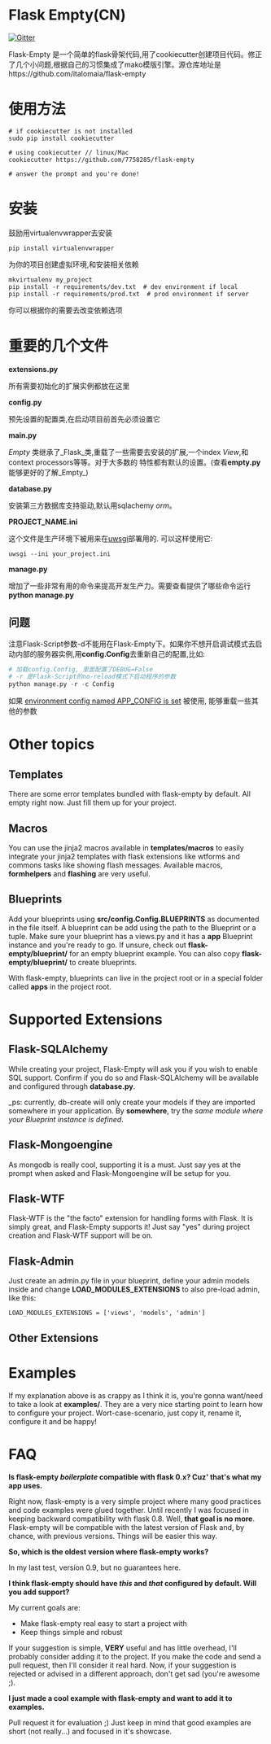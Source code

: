 Flask Empty(CN)
===========

[![Gitter](https://badges.gitter.im/Join%20Chat.svg)](https://gitter.im/italomaia/flask-empty?utm_source=badge&utm_medium=badge&utm_campaign=pr-badge&utm_content=badge)

Flask-Empty 是一个简单的flask骨架代码,用了cookiecutter创建项目代码。修正了几个小问题,根据自己的习惯集成了mako模版引擎。源仓库地址是https://github.com/italomaia/flask-empty

使用方法
=====
```shell
# if cookiecutter is not installed
sudo pip install cookiecutter

# using cookiecutter // linux/Mac
cookiecutter https://github.com/7758285/flask-empty

# answer the prompt and you're done!
```

安装
=====
鼓励用virtualenvwrapper去安装
```
pip install virtualenvwrapper
```
为你的项目创建虚拟环境,和安装相关依赖
```
mkvirtualenv my_project
pip install -r requirements/dev.txt  # dev environment if local
pip install -r requirements/prod.txt  # prod environment if server
```

你可以根据你的需要去改变依赖选项

重要的几个文件
==============================

**extensions.py** 

所有需要初始化的扩展实例都放在这里

**config.py** 

预先设置的配置类,在启动项目前首先必须设置它

**main.py** 
 
 _Empty_ 类继承了_Flask_类,重载了一些需要去安装的扩展,一个index _View_,和context processors等等。对于大多数的
 特性都有默认的设置。(查看**empty.py**能够更好的了解_Empty_)
 
**database.py** 

安装第三方数据库支持驱动,默认用sqlachemy *orm*。

**PROJECT_NAME.ini** 

这个文件是生产环境下被用来在[uwsgi](https://github.com/unbit/uwsgi)部署用的. 可以这样使用它:

```
uwsgi --ini your_project.ini
```

**manage.py** 

增加了一些非常有用的命令来提高开发生产力。需要查看提供了哪些命令运行**python manage.py**

## 问题

注意Flask-Script参数-d不能用在Flask-Empty下。如果你不想开启调试模式去启动内部的服务器实例,用**config.Config**去重新自己的配置,比如:

```python
# 加载config.Config, 里面配置了DEBUG=False
# -r 是Flask-Script的no-reload模式下启动程序的参数
python manage.py -r -c Config
```

如果 [environment config named APP_CONFIG is set](http://flask.pocoo.org/docs/config/#configuring-from-files)
被使用, 能够重载一些其他的参数

Other topics
============

## Templates

There are some error templates bundled with flask-empty by default. All empty right now. Just fill them up for
your project.

## Macros

You can use the jinja2 macros available in **templates/macros** to easily integrate your jinja2 templates with
flask extensions like wtforms and commons tasks like showing flash messages. Available macros, **formhelpers**
and **flashing** are very useful.

## Blueprints

Add your blueprints using **src/config.Config.BLUEPRINTS** as documented in the file itself. A blueprint can be add
using the path to the Blueprint or a tuple. Make sure your blueprint has a views.py and
it has a **app** Blueprint instance and you're ready to go. If unsure, check out **flask-empty/blueprint/**
for an empty blueprint example. You can also copy **flask-empty/blueprint/** to create blueprints.

With flask-empty, blueprints can live in the project root or in a special folder called **apps** in the project root.


# Supported Extensions

## Flask-SQLAlchemy

While creating your project, Flask-Empty will ask you if you wish to enable SQL support. Confirm if you do so
and Flask-SQLAlchemy will be available and configured through **database.py**.

_ps: currently, db-create will only create your models if they are imported somewhere in your application.
By **somewhere**, try the *same module where your Blueprint instance is defined*.

## Flask-Mongoengine

As mongodb is really cool, supporting it is a must. Just say yes at the prompt when asked
and Flask-Mongoengine will be setup for you.

## Flask-WTF

Flask-WTF is the "the facto" extension for handling forms with Flask. It is simply great, and Flask-Empty
supports it! Just say "yes" during project creation and Flask-WTF support will be on.

## Flask-Admin

Just create an admin.py file in your blueprint, define your admin models inside and change
**LOAD_MODULES_EXTENSIONS** to also pre-load admin, like this:

```
LOAD_MODULES_EXTENSIONS = ['views', 'models', 'admin']
```

## Other Extensions



Examples
========
If my explanation above is as crappy as I think it is, you're gonna want/need to take a look at **examples/**. They
are a very nice starting point to learn how to configure your project. Wort-case-scenario, just copy it, rename it,
configure it and be happy!

FAQ
===
**Is flask-empty _boilerplate_ compatible with flask 0.x? Cuz' that's what my app uses.**

Right now, flask-empty is a very simple project where many good practices and code examples were glued together.
Until recently I was focused in keeping backward compatibility with flask 0.8. Well, **that goal is no more**.
 Flask-empty will be compatible with the latest version of Flask and, by chance, with previous versions.
 Things will be easier this way.

**So, which is the oldest version where flask-empty works?**

In my last test, version 0.9, but no guarantees here.

**I think flask-empty should have _this_ and _that_ configured by default. Will you add support?**

My current goals are:

* Make flask-empty real easy to start a project with
* Keep things simple and robust

If your suggestion is simple, **VERY** useful and has little overhead, I'll probably consider adding it to the
project. If you make the code and send a pull request, then I'll consider it real hard. Now, if your suggestion is
 rejected or advised in a different approach, don't get sad (you're awesome ;).

**I just made a cool example with flask-empty and want to add it to examples.**

Pull request it for evaluation ;)
Just keep in mind that good examples are short (not really...) and focused in it's showcase.
